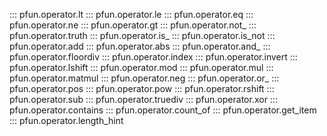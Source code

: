 ::: pfun.operator.lt
::: pfun.operator.le
::: pfun.operator.eq
::: pfun.operator.ne
::: pfun.operator.gt
::: pfun.operator.not_
::: pfun.operator.truth
::: pfun.operator.is_
::: pfun.operator.is_not
::: pfun.operator.add
::: pfun.operator.abs
::: pfun.operator.and_
::: pfun.operator.floordiv
::: pfun.operator.index
::: pfun.operator.invert
::: pfun.operator.lshift
::: pfun.operator.mod
::: pfun.operator.mul
::: pfun.operator.matmul
::: pfun.operator.neg
::: pfun.operator.or_
::: pfun.operator.pos
::: pfun.operator.pow
::: pfun.operator.rshift
::: pfun.operator.sub
::: pfun.operator.truediv
::: pfun.operator.xor
::: pfun.operator.contains
::: pfun.operator.count_of
::: pfun.operator.get_item
::: pfun.operator.length_hint

